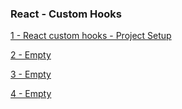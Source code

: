 ### React - Custom Hooks

[1 - React custom hooks - Project Setup ](../../tree/2a1aef05fdfe5cfdedce1eaaee26c13188114fa1/)

[2 - Empty ](../../tree//)

[3 - Empty ](../../tree//)

[4 - Empty ](../../tree//)
